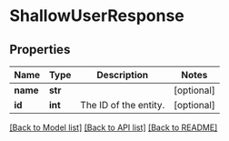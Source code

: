 # ShallowUserResponse

## Properties
Name | Type | Description | Notes
------------ | ------------- | ------------- | -------------
**name** | **str** |  | [optional] 
**id** | **int** | The ID of the entity. | [optional] 

[[Back to Model list]](../README.md#documentation-for-models) [[Back to API list]](../README.md#documentation-for-api-endpoints) [[Back to README]](../README.md)


